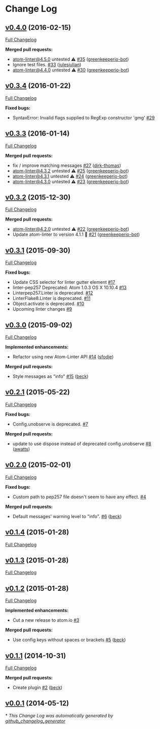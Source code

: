 # Change Log

## [v0.4.0](https://github.com/AtomLinter/linter-pep257/tree/v0.4.0) (2016-02-15)
[Full Changelog](https://github.com/AtomLinter/linter-pep257/compare/v0.3.4...v0.4.0)

**Merged pull requests:**

- atom-linter@4.5.0 untested ⚠️ [\#35](https://github.com/AtomLinter/linter-pep257/pull/35) ([greenkeeperio-bot](https://github.com/greenkeeperio-bot))
- Ignore test files. [\#33](https://github.com/AtomLinter/linter-pep257/pull/33) ([julesjulian](https://github.com/julesjulian))
- atom-linter@4.4.0 untested ⚠️ [\#30](https://github.com/AtomLinter/linter-pep257/pull/30) ([greenkeeperio-bot](https://github.com/greenkeeperio-bot))

## [v0.3.4](https://github.com/AtomLinter/linter-pep257/tree/v0.3.4) (2016-01-22)
[Full Changelog](https://github.com/AtomLinter/linter-pep257/compare/v0.3.3...v0.3.4)

**Fixed bugs:**

- SyntaxError: Invalid flags supplied to RegExp constructor 'gmg' [\#29](https://github.com/AtomLinter/linter-pep257/issues/29)

## [v0.3.3](https://github.com/AtomLinter/linter-pep257/tree/v0.3.3) (2016-01-14)
[Full Changelog](https://github.com/AtomLinter/linter-pep257/compare/v0.3.2...v0.3.3)

**Merged pull requests:**

- fix / improve matching messages [\#27](https://github.com/AtomLinter/linter-pep257/pull/27) ([dirk-thomas](https://github.com/dirk-thomas))
- atom-linter@4.3.2 untested ⚠️ [\#25](https://github.com/AtomLinter/linter-pep257/pull/25) ([greenkeeperio-bot](https://github.com/greenkeeperio-bot))
- atom-linter@4.3.1 untested ⚠️ [\#24](https://github.com/AtomLinter/linter-pep257/pull/24) ([greenkeeperio-bot](https://github.com/greenkeeperio-bot))
- atom-linter@4.3.0 untested ⚠️ [\#23](https://github.com/AtomLinter/linter-pep257/pull/23) ([greenkeeperio-bot](https://github.com/greenkeeperio-bot))

## [v0.3.2](https://github.com/AtomLinter/linter-pep257/tree/v0.3.2) (2015-12-30)
[Full Changelog](https://github.com/AtomLinter/linter-pep257/compare/v0.3.1...v0.3.2)

**Merged pull requests:**

- atom-linter@4.2.0 untested ⚠️ [\#22](https://github.com/AtomLinter/linter-pep257/pull/22) ([greenkeeperio-bot](https://github.com/greenkeeperio-bot))
- Update atom-linter to version 4.1.1 🚀 [\#21](https://github.com/AtomLinter/linter-pep257/pull/21) ([greenkeeperio-bot](https://github.com/greenkeeperio-bot))

## [v0.3.1](https://github.com/AtomLinter/linter-pep257/tree/v0.3.1) (2015-09-30)
[Full Changelog](https://github.com/AtomLinter/linter-pep257/compare/v0.3.0...v0.3.1)

**Fixed bugs:**

- Update CSS selector for linter gutter element [\#17](https://github.com/AtomLinter/linter-pep257/issues/17)
- linter-pep257 Deprecated: Atom 1.0.3 OS X 10.10.4 [\#13](https://github.com/AtomLinter/linter-pep257/issues/13)
- Linterpep257.Linter is deprecated. [\#12](https://github.com/AtomLinter/linter-pep257/issues/12)
- LinterFlake8.Linter is deprecated. [\#11](https://github.com/AtomLinter/linter-pep257/issues/11)
- Object.activate is deprecated. [\#10](https://github.com/AtomLinter/linter-pep257/issues/10)
- Upcoming linter changes [\#9](https://github.com/AtomLinter/linter-pep257/issues/9)

## [v0.3.0](https://github.com/AtomLinter/linter-pep257/tree/v0.3.0) (2015-09-02)
[Full Changelog](https://github.com/AtomLinter/linter-pep257/compare/v0.2.1...v0.3.0)

**Implemented enhancements:**

- Refactor using new Atom-Linter API [\#14](https://github.com/AtomLinter/linter-pep257/pull/14) ([sfodje](https://github.com/sfodje))

**Merged pull requests:**

- Style messages as "info" [\#15](https://github.com/AtomLinter/linter-pep257/pull/15) ([beck](https://github.com/beck))

## [v0.2.1](https://github.com/AtomLinter/linter-pep257/tree/v0.2.1) (2015-05-22)
[Full Changelog](https://github.com/AtomLinter/linter-pep257/compare/v0.2.0...v0.2.1)

**Fixed bugs:**

- Config.unobserve is deprecated. [\#7](https://github.com/AtomLinter/linter-pep257/issues/7)

**Merged pull requests:**

- update to use dispose instead of deprecated config.unobserve [\#8](https://github.com/AtomLinter/linter-pep257/pull/8) ([awatts](https://github.com/awatts))

## [v0.2.0](https://github.com/AtomLinter/linter-pep257/tree/v0.2.0) (2015-02-01)
[Full Changelog](https://github.com/AtomLinter/linter-pep257/compare/v0.1.4...v0.2.0)

**Fixed bugs:**

- Custom path to pep257 file doesn't seem to have any effect. [\#4](https://github.com/AtomLinter/linter-pep257/issues/4)

**Merged pull requests:**

- Default messages' warning level to "info". [\#6](https://github.com/AtomLinter/linter-pep257/pull/6) ([beck](https://github.com/beck))

## [v0.1.4](https://github.com/AtomLinter/linter-pep257/tree/v0.1.4) (2015-01-28)
[Full Changelog](https://github.com/AtomLinter/linter-pep257/compare/v0.1.3...v0.1.4)

## [v0.1.3](https://github.com/AtomLinter/linter-pep257/tree/v0.1.3) (2015-01-28)
[Full Changelog](https://github.com/AtomLinter/linter-pep257/compare/v0.1.2...v0.1.3)

## [v0.1.2](https://github.com/AtomLinter/linter-pep257/tree/v0.1.2) (2015-01-28)
[Full Changelog](https://github.com/AtomLinter/linter-pep257/compare/v0.1.1...v0.1.2)

**Implemented enhancements:**

- Cut a new release to atom.io [\#3](https://github.com/AtomLinter/linter-pep257/issues/3)

**Merged pull requests:**

- Use config keys without spaces or brackets [\#5](https://github.com/AtomLinter/linter-pep257/pull/5) ([beck](https://github.com/beck))

## [v0.1.1](https://github.com/AtomLinter/linter-pep257/tree/v0.1.1) (2014-10-31)
[Full Changelog](https://github.com/AtomLinter/linter-pep257/compare/v0.0.1...v0.1.1)

**Merged pull requests:**

- Create plugin [\#2](https://github.com/AtomLinter/linter-pep257/pull/2) ([beck](https://github.com/beck))

## [v0.0.1](https://github.com/AtomLinter/linter-pep257/tree/v0.0.1) (2014-05-12)


\* *This Change Log was automatically generated by [github_changelog_generator](https://github.com/skywinder/Github-Changelog-Generator)*